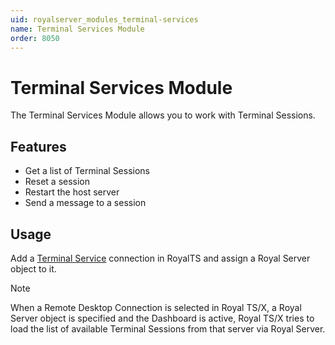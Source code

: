 ```yaml
---
uid: royalserver_modules_terminal-services
name: Terminal Services Module
order: 8050
---
```


# Terminal Services Module

The Terminal Services Module allows you to work with Terminal Sessions.

## Features

- Get a list of Terminal Sessions
- Reset a session
- Restart the host server
- Send a message to a session

## Usage

Add a [Terminal Service](xref:royalts_reference_connections_terminal-services) connection in RoyalTS and assign a Royal Server object to it.

> [!NOTE]
> When a Remote Desktop Connection is selected in Royal TS/X, a Royal Server object is specified and the Dashboard is active, Royal TS/X tries to load the list of available Terminal Sessions from that server via Royal Server. 